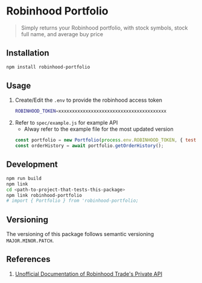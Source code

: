 # Robinhood Portfolio
> Simply returns your Robinhood portfolio, with stock symbols, stock full name, and average buy price

## Installation
```bash
npm install robinhood-portfolio
```

## Usage
1. Create/Edit the `.env` to provide the robinhood access token
    ```bash
    ROBINHOOD_TOKEN=xxxxxxxxxxxxxxxxxxxxxxxxxxxxxxxxxxxxxxxx
    ```
1. Refer to `spec/example.js` for example API
    * Alway refer to the example file for the most updated version
    ```javascript
    const portfolio = new Portfolio(process.env.ROBINHOOD_TOKEN, { testMode: false });
    const orderHistory = await portfolio.getOrderHistory();
    ```

## Development
```bash
npm run build
npm link
cd <path-to-project-that-tests-this-package>
npm link robinhood-portfolio
# import { Portfolio } from 'robinhood-portfolio;
```

## Versioning
The versioning of this package follows semantic versioning `MAJOR.MINOR.PATCH`.

## References
1. [Unofficial Documentation of Robinhood Trade's Private API](https://github.com/sanko/Robinhood/blob/ef63649f5d316e10f672c4d588a79cf0387c97df/README.md)
